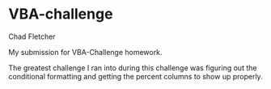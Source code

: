 # VBA-challenge
 
Chad Fletcher

My submission for VBA-Challenge homework.


The greatest challenge I ran into during this challenge was figuring out the conditional formatting
and getting the percent columns to show up properly.